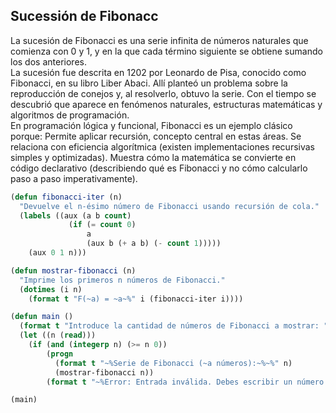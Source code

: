 ## Sucessión de Fibonacc
<div>
La sucesión de Fibonacci es una serie infinita de números naturales que comienza con 0 y 1, y en la que cada término siguiente se obtiene sumando los dos anteriores.
</div>
<div>
La sucesión fue descrita en 1202 por Leonardo de Pisa, conocido como Fibonacci, en su libro Liber Abaci. Allí planteó un problema sobre la reproducción de conejos y, al resolverlo, obtuvo la serie.
Con el tiempo se descubrió que aparece en fenómenos naturales, estructuras matemáticas y algoritmos de programación.
</div>
<div>
En programación lógica y funcional, Fibonacci es un ejemplo clásico porque:
Permite aplicar recursión, concepto central en estas áreas.
Se relaciona con eficiencia algorítmica (existen implementaciones recursivas simples y optimizadas).
Muestra cómo la matemática se convierte en código declarativo (describiendo qué es Fibonacci y no cómo calcularlo paso a paso imperativamente).
</div>

```lisp
(defun fibonacci-iter (n)
  "Devuelve el n-ésimo número de Fibonacci usando recursión de cola."
  (labels ((aux (a b count)
             (if (= count 0)
                 a
                 (aux b (+ a b) (- count 1)))))
    (aux 0 1 n)))

(defun mostrar-fibonacci (n)
  "Imprime los primeros n números de Fibonacci."
  (dotimes (i n)
    (format t "F(~a) = ~a~%" i (fibonacci-iter i))))

(defun main ()
  (format t "Introduce la cantidad de números de Fibonacci a mostrar: ")
  (let ((n (read)))
    (if (and (integerp n) (>= n 0))
        (progn
          (format t "~%Serie de Fibonacci (~a números):~%~%" n)
          (mostrar-fibonacci n))
        (format t "~%Error: Entrada inválida. Debes escribir un número entero no negativo.~%"))))

(main)

